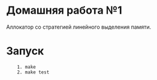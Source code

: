 # Домашняя работа №1
Аллокатор со стратегией линейного выделения памяти.

# Запуск 
```
    1. make
    2. make test
```